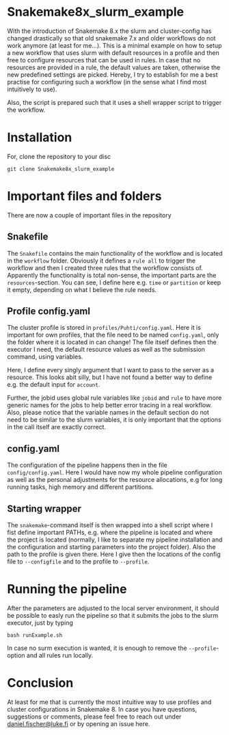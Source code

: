 # Snakemake8x_slurm_example

With the introduction of Snakemake 8.x the slurm and cluster-config has changed drastically so that old snakemake 7.x and older workflows do not work anymore (at least for me...). This is a minimal example on how to setup a new workflow that uses slurm with default resources in a profile and then free to configure resources that can be used in rules. In case that no resources are provided in a rule, the default values are taken, otherwise the new predefined settings are picked. Hereby, I try to establish for me a best practise for configuring such a workflow (in the sense what I find most intuitively to use).

Also, the script is prepared such that it uses a shell wrapper script to trigger the workflow.

# Installation

For, clone the repository to your disc

```
git clone Snakemake8x_slurm_example
```

# Important files and folders

There are now a couple of important files in the repository

## Snakefile
The `Snakefile` contains the main functionality of the workflow and is located in the `workflow` folder. Obviously it defines a `rule all` to trigger the workflow and then I created three rules that the workflow consists of. Apparently the functionality is total non-sense, the important parts are the `resources`-section. You can see, I define here e.g. `time` or `partition` or keep it empty, depending on what I believe the rule needs.

## Profile config.yaml
The cluster profile is stored in `profiles/Puhti/config.yaml`. Here it is important for own profiles, that the file need to be named `config.yaml`, only the folder where it is located in can change! The file itself defines then the executor I need, the default resource values as well as the submission command, using variables. 

Here, I define every singly argument that I want to pass to the server as a resource. This looks abit silly, but I have not found a better way to define e.g. the default input for `account`.

Further, the jobid uses global rule variables like `jobid` and `rule` to have more generic names for the jobs to help better error tracing in a real workflow. Also, please notice that the variable names in the default section do not need to be similar to the slurm variables, it is only important that the options in the call itself are exactly correct.

## config.yaml
The configuration of the pipeline happens then in the file `config/config.yaml`. Here I would have now my whole pipeline configuration as well as the personal adjustments for the resource allocations, e.g for long running tasks, high memory and different partitions. 

## Starting wrapper
The `snakemake`-command itself is then wrapped into a shell script where I fist define important PATHs, e.g. where the pipeline is located and where the project is located (normally, I like to separate my pipeline installation and the configuration and starting parameters into the project folder). Also the path to the profile is given there. Here I give then the locations of the config file to `--configfile` and to the profile to `--profile`.

# Running the pipeline
After the parameters are adjusted to the local server environment, it should be possible to easly run the pipeline so that it submits the jobs to the slurm executor, just by typing

```
bash runExample.sh
```

In case no surm execution is wanted, it is enough to remove the `--profile`-option and all rules run locally. 

# Conclusion
At least for me that is currently the most intuitive way to use profiles and cluster configurations in Snakemake 8. In case you have questions, suggestions or comments, please feel free to reach out under daniel.fischer@luke.fi or by opening an issue here.
